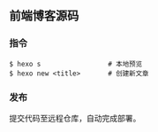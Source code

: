 ## 前端博客源码

### 指令
```shell
$ hexo s                 # 本地预览
$ hexo new <title>       # 创建新文章
```

### 发布
提交代码至远程仓库，自动完成部署。